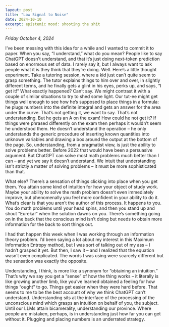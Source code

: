 ```yaml
---
layout: post
title: "Low Signal to Noise"
date: 2024-10-10
excerpt: epistemic mood: shooting the shit
---
```

_Friday October 4, 2024_

I’ve been messing with this idea for a while and I wanted to commit it to paper. When you say, “I understand,” what do you mean? People like to say ChatGPT doesn’t understand, and that it’s just doing next-token prediction based on enormous set of data. I rarely say it, but I always want to ask people what it is they think that they’re doing. Well. Here’s a little thought experiment. Take a tutoring session, where a kid just can’t quite seem to grasp something. The tutor explains things to him over and over, in slightly different terms, and he finally gets a glint in his eyes, perks up, and says, “I get it!” What exactly happened? Can’t say. We might contrast it with a couple of similar situations to try to shed some light. Our tut-ee might get things well enough to see how he’s supposed to place things in a formula: he plugs numbers into the definite integral and gets an answer for the area under the curve. That’s not getting it, we want to say. That’s not understanding. But he gets an A on the exam! How could he not get it? If things were phrased differently on the exam then perhaps it wouldn’t seem he understood them. He doesn’t understand the operation – he only understands the generic procedure of inserting known quantities into unknown variables and drawing a box around the output at the bottom of the page. So, understanding, from a pragmatist view, is just the ability to solve problems better. Before 2022 that would have been a persuasive argument. But ChatGPT can solve most math problems much better than I can – and yet we say it doesn’t understand. We intuit that understanding isn’t strictly a matter of solving problems – it must be more sophisticated than that. 

What else? There’s a sensation of things clicking into place when you get them. You attain some kind of intuition for how your object of study work. Maybe your ability to solve the math problem doesn’t even immediately improve, but phenomenally you feel more confident in your ability to do it. What’s clear is that you aren’t the author of this process. It happens to you. You do math problems until your head spins, and then you stand up and shout “Eureka!” when the solution dawns on you. There’s something going on in the back that the conscious mind isn’t doing but needs to obtain more information for the back to sort things out.

I had that happen this week when I was working through an information theory problem. I’d been saying a lot about my interest in this Maximum Information Entropy method, but I was sort of talking out of my ass – I hadn’t grasped it yet. But then, I saw it – and I realized that the equation wasn’t even complicated. The words I was using were scarcely different but the sensation was exactly the opposite. 

Understanding, I think, is more like a synonym for “obtaining an intuition.” That’s why we say you get a “sense” of how the thing works – it literally is like growing another limb, like you’ve learned obtained a feeling for how things “ought” to go. Things get easier when they were hard before.
That seems to me to be the best account of why we think ChatGPT can’t understand. Understanding sits at the interface of the processing of the unconscious mind which grasps an intuition on behalf of you, the subject. Until our LLMs attain bicamerality, understanding our province. Where people are mistaken, perhaps, is in understanding just how far you can get without it. Plugging and placing numbers is an underrated strategy. 
